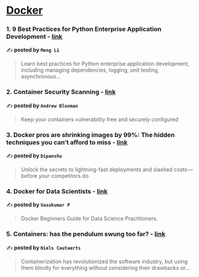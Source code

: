
<h1><a href=https://medium.com/tag/docker/recommended target="_blank" rel="noopener noreferrer">Docker</a></h1>
<h3>1. 9 Best Practices for Python Enterprise Application Development - <a href="https://medium.com/top-python-libraries/9-best-practices-for-python-enterprise-application-development-f004c9074e14" target="_blank" rel="noopener noreferrer">link</a></h3>

✍️ **posted by `Meng Li`**

<blockquote>Learn best practices for Python enterprise application development, including managing dependencies, logging, unit testing, asynchronous…</blockquote>

<h3>2. Container Security Scanning - <a href="https://medium.com/itnext/container-security-scanning-f16b438db58d" target="_blank" rel="noopener noreferrer">link</a></h3>

✍️ **posted by `Andrew Blooman`**

<blockquote>Keep your containers vulnerability free and securely configured</blockquote>

<h3>3. Docker pros are shrinking images by 99%: The hidden techniques you can’t afford to miss - <a href="https://medium.com/aws-in-plain-english/docker-pros-are-shrinking-images-by-99-the-hidden-techniques-you-cant-afford-to-miss-a70ee26b4cbf" target="_blank" rel="noopener noreferrer">link</a></h3>

✍️ **posted by `Dipanshu ‎`**

<blockquote>Unlock the secrets to lightning-fast deployments and slashed costs — before your competitors do</blockquote>

<h3>4. Docker for Data Scientists - <a href="https://medium.com/gitconnected/docker-for-data-scientists-9631a87b8e97" target="_blank" rel="noopener noreferrer">link</a></h3>

✍️ **posted by `Vasukumar P`**

<blockquote>Docker Beginners Guide for Data Science Practitioners.</blockquote>

<h3>5. Containers: has the pendulum swung too far? - <a href="https://medium.com/itnext/containers-has-the-pendulum-swung-too-far-208ad02a6b42" target="_blank" rel="noopener noreferrer">link</a></h3>

✍️ **posted by `Niels Cautaerts`**

<blockquote>Containerization has revolutionized the software industry, but using them blindly for everything without considering their drawbacks or…</blockquote>


